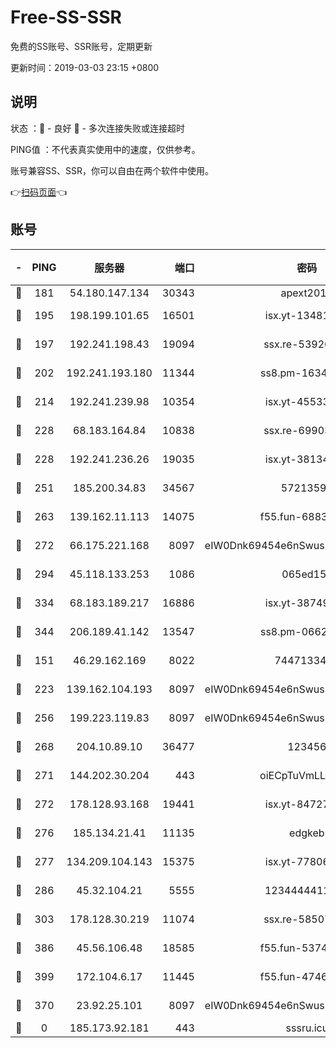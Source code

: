# Free-SS-SSR

免费的SS账号、SSR账号，定期更新

更新时间：2019-03-03 23:15 +0800

## 说明

状态     ：🙂 - 良好 🙁 - 多次连接失败或连接超时

PING值   ：不代表真实使用中的速度，仅供参考。

账号兼容SS、SSR，你可以自由在两个软件中使用。

👉[扫码页面](https://liesauer.github.io/free-ss-ssr.github.io/)👈

## 账号

|-|PING|服务器|端口|密码|加密方式|区域|
|:----:|:----:|:-----:|-----:|:----:|:----:|:----:|
|🙂|181|54.180.147.134|30343|apext2019|chacha20|KR|
|🙂|195|198.199.101.65|16501|isx.yt-13481478|aes-256-cfb|US|
|🙂|197|192.241.198.43|19094|ssx.re-53926078|aes-256-cfb|US|
|🙂|202|192.241.193.180|11344|ss8.pm-16345934|aes-256-cfb|US|
|🙂|214|192.241.239.98|10354|isx.yt-45533403|aes-256-cfb|US|
|🙂|228|68.183.164.84|10838|ssx.re-69903190|aes-256-cfb|US|
|🙂|228|192.241.236.26|19035|isx.yt-38134679|aes-256-cfb|US|
|🙂|251|185.200.34.83|34567|57213592|aes-256-cfb|US|
|🙂|263|139.162.11.113|14075|f55.fun-68835122|aes-256-cfb|SG|
|🙂|272|66.175.221.168|8097|eIW0Dnk69454e6nSwuspv9DmS201tQ0D|aes-256-cfb|US|
|🙂|294|45.118.133.253|1086|065ed15a|aes-256-cfb|SG|
|🙂|334|68.183.189.217|16886|isx.yt-38749717|aes-256-cfb|SG|
|🙂|344|206.189.41.142|13547|ss8.pm-06627885|aes-256-cfb|SG|
|🙂|151|46.29.162.169|8022|7447133485|aes-256-cfb|RU|
|🙂|223|139.162.104.193|8097|eIW0Dnk69454e6nSwuspv9DmS201tQ0D|aes-256-cfb|JP|
|🙂|256|199.223.119.83|8097|eIW0Dnk69454e6nSwuspv9DmS201tQ0D|aes-256-cfb|US|
|🙂|268|204.10.89.10|36477|123456|aes-256-cfb|US|
|🙂|271|144.202.30.204|443|oiECpTuVmLLxk4Ts|aes-256-cfb|US|
|🙂|272|178.128.93.168|19441|isx.yt-84727803|aes-256-cfb|SG|
|🙂|276|185.134.21.41|11135|edgkeb|aes-256-cfb|GB|
|🙂|277|134.209.104.143|15375|isx.yt-77806591|aes-256-cfb|SG|
|🙂|286|45.32.104.21|5555|1234444411111|aes-256-cfb|SG|
|🙂|303|178.128.30.219|11074|ssx.re-58507780|aes-256-cfb|SG|
|🙂|386|45.56.106.48|18585|f55.fun-53745027|aes-256-cfb|US|
|🙂|399|172.104.6.17|11445|f55.fun-47466889|aes-256-cfb|US|
|🙁|370|23.92.25.101|8097|eIW0Dnk69454e6nSwuspv9DmS201tQ0D|aes-256-cfb|US|
|🙁|0|185.173.92.181|443|sssru.icu|rc4-md5|RU|
